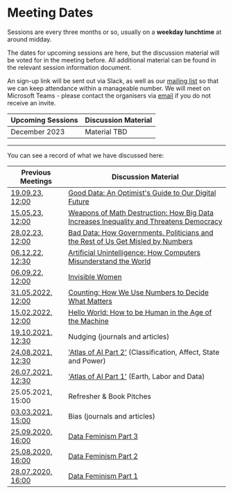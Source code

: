 # Meeting Dates

Sessions are every three months or so, usually on a **weekday lunchtime** at around midday.

The dates for upcoming sessions are here, but the discussion material will be voted for in the meeting before. All additional material can be found in the relevant session information document.

An sign-up link will be sent out via Slack, as well as our [mailing list](https://xgovdataethics.substack.com/) so that we can keep attendance within a manageable number. We will meet on Microsoft Teams - please contact the organisers via [email](mailto:xgov-data-ethics@proton.me) if you do not receive an invite.

| Upcoming Sessions                                        | Discussion Material                   |
|----------------------------------------------------------|---------------------------------------|
| December 2023 | Material TBD|

--------------

You can see a record of what we have discussed here:

| Previous Meetings | Discussion Material |
|-------------------|---------------------|
| [19.09.23, 12:00](./Sessions/2023/09-23-session.md) | [Good Data: An Optimist's Guide to Our Digital Future](https://gooddataguide.com/) |
| [15.05.23, 12:00](./Sessions/2023/05-23-session.md) | [Weapons of Math Destruction: How Big Data Increases Inequality and Threatens Democracy](https://mathbabe.org/) |
| [28.02.23, 12:00](./Sessions/2023/02-23-session.md) | [Bad Data: How Governments, Politicians and the Rest of Us Get Misled by Numbers](https://www.hachette.co.uk/titles/georgina-sturge/bad-data/9780349128603/) |
| [06.12.22, 12:30](./Sessions/2022/12-22-session.md) | [Artificial Unintelligence: How Computers Misunderstand the World](https://meredithbroussard.com/books/) |
| [06.09.22, 12:00](./Sessions/2022/09-22-session.md) | [Invisible Women](https://carolinecriadoperez.com/book/invisible-women/) |
| [31.05.2022, 12:00](./Sessions/2022/05-22-session.md) | [Counting: How We Use Numbers to Decide What Matters](https://www.goodreads.com/book/show/50489326-counting) |
| [15.02.2022, 12:00](./Sessions/2022/02-22-session.md) | [Hello World: How to be Human in the Age of the Machine](https://hannahfry.co.uk/book/hello-world/) |
| [19.10.2021, 12:30](./Sessions/2021/10-21-session.md)  | Nudging (journals and articles) |
| [24.08.2021, 12:30](./Sessions/2021/08-21-session.md)   | ['Atlas of AI Part 2'](https://www.katecrawford.net/index.html) (Classification, Affect, State and Power) |
| [26.07.2021, 12:30](./Sessions/2021/07-21-session.md)   | ['Atlas of AI Part 1'](https://www.katecrawford.net/index.html) (Earth, Labor and Data) |
| 25.05.2021, 15:00   | Refresher & Book Pitches|
| [03.03.2021, 15:00](./Sessions/2021/03-21-session.md)   | Bias (journals and articles) |
| [25.09.2020, 16:00](./Sessions/2020/09-20-session.md)   | [Data Feminism Part 3](https://mitpress.mit.edu/books/data-feminism) |
| [25.08.2020, 16:00](./Sessions/2020/08-20-session.md)   | [Data Feminism Part 2](https://mitpress.mit.edu/books/data-feminism) |
| [28.07.2020, 16:00](./Sessions/2020/07-20-session.md)   | [Data Feminism Part 1](https://mitpress.mit.edu/books/data-feminism) |

